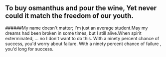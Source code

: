 ## To buy osmanthus and pour the wine, Yet never could it match the freedom of our youth.

######My name doesn't matter; I'm just an average student.May my dreams had been broken in some times, but I still alive.When spirit exterminated, ... no I don't want to do this. With a ninety percent chance of success, you'd worry about failure. With a ninety percent chance of failure , you'd long for success.
